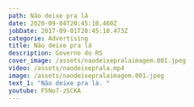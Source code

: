 ```yaml
---
path: Não deixe pra lá
date: 2020-09-04T20:45:10.460Z
jobDate: 2017-09-01T20:45:10.473Z
categorie: Advertising
title: Não deixe pra lá
description: Governo do RS
cover_image: /assets/naodeixepralaimagem.001.jpeg
video: /assets/naodeixeprala.mp4
image: /assets/naodeixepralaimagem.001.jpeg
text_1: "Não deixe pra lá. "
youtube: F5No7-zSCKA
---
```

